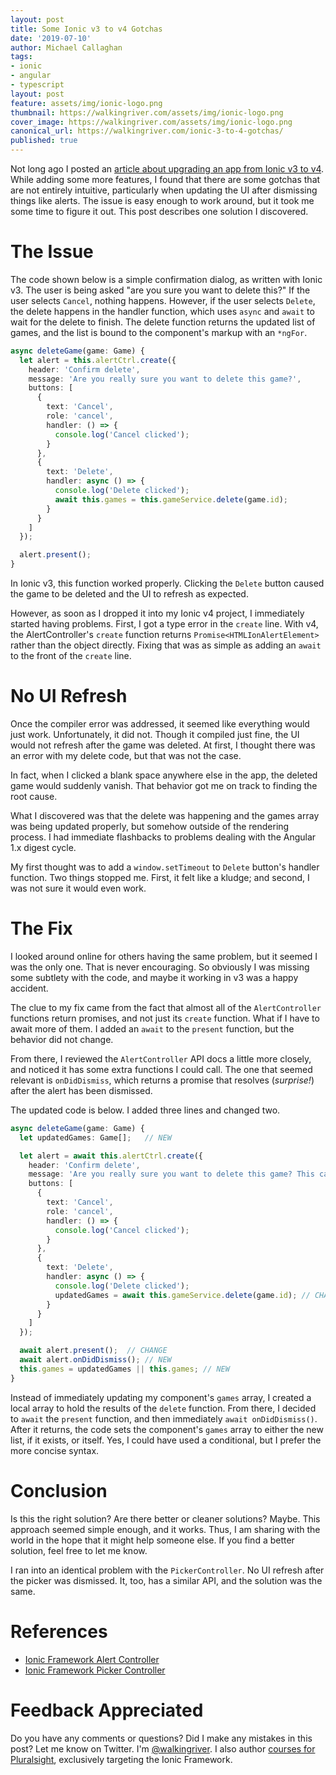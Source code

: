 ```yaml
---
layout: post
title: Some Ionic v3 to v4 Gotchas
date: '2019-07-10'
author: Michael Callaghan
tags: 
- ionic 
- angular
- typescript
layout: post
feature: assets/img/ionic-logo.png
thumbnail: https://walkingriver.com/assets/img/ionic-logo.png
cover_image: https://walkingriver.com/assets/img/ionic-logo.png
canonical_url: https://walkingriver.com/ionic-3-to-4-gotchas/
published: true
---
```


Not long ago I posted an [article about upgrading an app from Ionic v3 to v4](https://walkingriver.com/ionic-3-to-4/). While adding some more features, I found that there are some gotchas that are not entirely intuitive, particularly when updating the UI after dismissing things like alerts. The issue is easy enough to work around, but it took me some time to figure it out. This post describes one solution I discovered.

<!--more-->

# The Issue
The code shown below is a simple confirmation dialog, as written with Ionic v3. The user is being asked "are you sure you want to delete this?" If the user selects `Cancel`, nothing happens. However, if the user selects `Delete`, the delete happens in the handler function, which uses `async` and `await` to wait for the delete to finish. The delete function returns the updated list of games, and the list is bound to the component's markup with an `*ngFor`. 

```ts
async deleteGame(game: Game) {
  let alert = this.alertCtrl.create({
    header: 'Confirm delete',
    message: 'Are you really sure you want to delete this game?',
    buttons: [
      {
        text: 'Cancel',
        role: 'cancel',
        handler: () => {
          console.log('Cancel clicked');
        }
      },
      {
        text: 'Delete',
        handler: async () => {
          console.log('Delete clicked');
          await this.games = this.gameService.delete(game.id);
        }
      }
    ]
  });

  alert.present();
}
```

In Ionic v3, this function worked properly. Clicking the `Delete` button caused the game to be deleted and the UI to refresh as expected. 

However, as soon as I dropped it into my Ionic v4 project, I immediately started having problems. First, I got a type error in the `create` line. With v4, the AlertController's `create` function returns `Promise<HTMLIonAlertElement>` rather than the object directly. Fixing that was as simple as adding an `await` to the front of the `create` line.

# No UI Refresh
Once the compiler error was addressed, it seemed like everything would just work. Unfortunately, it did not. Though it compiled just fine, the UI would not refresh after the game was deleted. At first, I thought there was an error with my delete code, but that was not the case. 

In fact, when I clicked a blank space anywhere else in the app, the deleted game would suddenly vanish. That behavior got me on track to finding the root cause.

What I discovered was that the delete was happening and the games array was being updated properly, but somehow outside of the rendering process. I had immediate flashbacks to problems dealing with the Angular 1.x digest cycle. 

My first thought was to add a `window.setTimeout` to `Delete` button's handler function. Two things stopped me. First, it felt like a kludge; and second, I was not sure it would even work. 

# The Fix
I looked around online for others having the same problem, but it seemed I was the only one. That is never encouraging. So obviously I was missing some subtlety with the code, and maybe it working in v3 was a happy accident.

The clue to my fix came from the fact that almost all of the `AlertController` functions return promises, and not just its `create` function. What if I have to await more of them. I added an `await` to the `present` function, but the behavior did not change. 

From there, I reviewed the `AlertController` API docs a little more closely, and noticed it has some extra functions I could call. The one that seemed relevant is `onDidDismiss`, which returns a promise that resolves (_surprise!_) after the alert has been dismissed. 

The updated code is below. I added three lines and changed two.

```ts
async deleteGame(game: Game) {
  let updatedGames: Game[];   // NEW 

  let alert = await this.alertCtrl.create({
    header: 'Confirm delete',
    message: 'Are you really sure you want to delete this game? This cannot be undone.',
    buttons: [
      {
        text: 'Cancel',
        role: 'cancel',
        handler: () => {
          console.log('Cancel clicked');
        }
      },
      {
        text: 'Delete',
        handler: async () => {
          console.log('Delete clicked');
          updatedGames = await this.gameService.delete(game.id); // CHANGE
        }
      }
    ]
  });

  await alert.present();  // CHANGE
  await alert.onDidDismiss(); // NEW 
  this.games = updatedGames || this.games; // NEW 
}
```

Instead of immediately updating my component's `games` array, I created a local array to hold the results of the `delete` function. From there, I decided to `await` the `present` function, and then immediately `await onDidDismiss()`. After it returns, the code sets the component's `games` array to either the new list, if it exists, or itself. Yes, I could have used a conditional, but I prefer the more concise syntax.

# Conclusion
Is this the right solution? Are there better or cleaner solutions? Maybe. This approach seemed simple enough, and it works. Thus, I am sharing with the world in the hope that it might help someone else. If you find a better solution, feel free to let me know.

I ran into an identical problem with the `PickerController`. No UI refresh after the picker was dismissed. It, too, has a similar API, and the solution was the same.

# References
- [Ionic Framework Alert Controller](https://ionicframework.com/docs/api/alert)
- [Ionic Framework Picker Controller](https://ionicframework.com/docs/api/picker)

# Feedback Appreciated
Do you have any comments or questions? Did I make any mistakes in this post? Let me know on Twitter. I'm [@walkingriver](https://twitter.com/walkingriver). I also author [courses for Pluralsight](https://pluralsight.pxf.io/OnWrP), exclusively targeting the Ionic Framework. 
